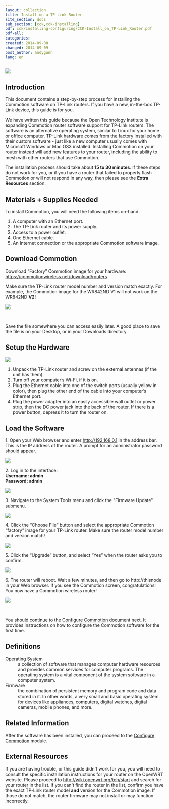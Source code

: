 ```yaml
---
layout: collection
title: Install on a TP-Link Router
site_section: docs
sub_section: [cck,cck-installing]
pdf: cck/installing-configuring/CCK-Install_on_TP-Link_Router.pdf
pdf-all:
categories: 
created: 2014-09-08
changed: 2014-09-09
post_author: andygunn
lang: en
---
```


<p><img src="{{site.baseurl}}/files/CCK-Install_TP-Link_intro_graphic.png" style="max-width:600px;" /></p>

<section id="section-introduction">
<h2>Introduction</h2>

<p>This document contains a step-by-step process for installing the Commotion software on TP-Link routers. If you have a new, in-the-box TP-Link device, this guide is for you.</p>

<p>We have written this guide because the Open Technology Institute is expanding Commotion router software support for TP-Link routers. The software is an alternative operating system, similar to Linux for your home or office computer. TP-Link hardware comes from the factory installed with their custom software - just like a new computer usually comes with Microsoft Windows or Mac OSX installed. Installing Commotion on your router instead will add new features to your router, including the ability to mesh with other routers that use Commotion.</p>

<p>The installation process should take about <strong>15 to 30 minutes</strong>. If these steps do not work for you, or if you have a router that failed to properly flash Commotion or will not respond in any way, then please see the <strong>Extra Resources</strong> section.</p>
</section>

<section id="section-materials-and-supplies-needed">
<h2>Materials + Supplies Needed</h2>

<p>To install Commotion, you will need the following items on-hand:</p>

<ol class="rteindent1">
    <li>A computer with an Ethernet port.</li>
    <li>The TP-Link router and its power supply.</li>
    <li>Access to a power outlet.</li>
    <li>One Ethernet cable.</li>
    <li>An Internet connection or the appropriate Commotion software image.</li>
</ol>

</section>

<section id="section-download-commotion">
<h2>Download Commotion</h2>

<p>Download “Factory” Commotion image for your hardware:<br />
<a href="{{site.baseurl}}/download/routers">https://commotionwireless.net/download/routers</a></p>

<p>Make sure the TP-Link router model number and version match exactly. For example, the Commotion image for the WR842ND V1 will not work on the WR842ND <strong>V2</strong>!</p>

<p><img src="{{site.baseurl}}/files/CCK-Install_TP-Link_download_screenshot.png" style="max-width:700px;" /></p>

<p>&nbsp;</p>

<p class="tip">Save the file somewhere you can access easily later. A good place to save the file is on your Desktop, or in your Downloads directory.</p>
</section>

<section id="setup-the-hardware">
<h2>Setup the Hardware</h2>

<p><img src="{{site.baseurl}}/files/CCK-Install_TP-Link_prepare_hardware.png" style="max-width:700px;" /></p>

<ol class="rteindent1">
    <li>Unpack the TP-Link router and screw on the external antennas (if the unit has them).</li>
    <li>Turn off your computer’s Wi-Fi, if it is on.</li>
    <li>Plug the Ethernet cable into one of the switch ports (usually yellow in color), then plug the other end of the cable into your computer’s Ethernet port.</li>
    <li>Plug the power adapter into an easily accessible wall outlet or power strip, then the DC power jack into the back of the router. If there is a power button, depress it to turn the router on.</li>
</ol>
</section>

<section id="load-software">
<h2>Load the Software</h2>

<p>1. Open your Web browser and enter <a href="http://192.168.0.1">http://192.168.0.1</a> in the address bar. This is the IP address of the router. A prompt for an administrator password should appear.</p>
<p><img src="{{site.baseurl}}/files/CCK-Install_TP-Link_admin_login1.png" style="max-width:400px;" /></p>

<p>2. Log in to the interface:<br />
<strong>Username: admin<br />
Password: admin</strong></p>

<p><img src="{{site.baseurl}}/files/CCK-Install_TP-Link_admin_login2.png" style="max-width:400px;" /></p>

<p>3. Navigate to the System Tools menu and click the "Firmware Update" submenu.</p>
<p><img src="{{site.baseurl}}/files/CCK-Install_TP-Link_firmware_menu.png" style="max-width:700px;" /></p>

<p>4. Click the “Choose File” button and select the appropriate Commotion “factory” image for your TP-Link router. Make sure the router model number and version match!</p>
<p><img src="{{site.baseurl}}/files/CCK-Install_TP-Link_firmware_upload1.png" style="max-width:700px;" /></p>

<p>5. Click the “Upgrade” button, and select “Yes” when the router asks you to confirm.</p>
<p><img src="{{site.baseurl}}/files/CCK-Install_TP-Link_firmware_upload2.png" style="max-width:700px;" /></p>

<p>6. The router will reboot. Wait a few minutes, and then go to http://thisnode in your Web browser. If you see the Commotion screen, congratulations! You now have a Commotion wireless router!</p>
<p><img src="{{site.baseurl}}/files/CCK-Install_TP-Link_Commotion_thisnode.png" style="max-width:400px;" /></p>

<p>&nbsp;</p>

<p>You should continue to the <a href="{{site.baseurl}}/docs/cck/installing-configuring/configure-commotion">Configure Commotion</a> document next. It provides instructions on how to configure the Commotion software for the first time.</p>
</section>

<section id="section-definitions">
<h2>Definitions</h2>

<dl>
	<dt>Operating System</dt>
	<dd>a collection of software that manages computer hardware resources and provides common services for computer programs. The operating system is a vital component of the system software in a computer system.</dd>
	<dt>Firmware</dt>
	<dd>the combination of persistent memory and program code and data stored in it. In other words, a very small and basic operating system for devices like appliances, computers, digital watches, digital cameras, mobile phones, and more.</dd>
</dl>
</section>

<section class="related-information" id="section-related-information">
<h2>Related Information</h2>

<p>After the software has been installed, you can proceed to the <a href="{{site.baseurl}}/docs/cck/installing-configuring/configure-commotion">Configure Commotion</a> module.</p>
</section>

<section class="external-resources" id="section-external-resources">
<h2>External Resources</h2>

<p>If you are having trouble, or this guide didn't work for you, you will need to consult the specific installation instructions for your router on the OpenWRT website. Please proceed to <a href="http://wiki.openwrt.org/toh/start">http://wiki.openwrt.org/toh/start</a> and search for your router in the list. If you can't find the router in the list, confirm you have the exact TP-Link router model <strong>and</strong> version for the Commotion image. If those do not match, the router firmware may not install or may function incorrectly.</p>

</section>
 
